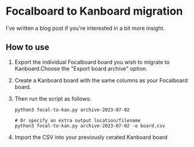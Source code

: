 # Focalboard to Kanboard migration

I've written a blog post if you're interested in a bit more insight.

## How to use

1. Export the individual Focalboard board you wish to migrate to Kanboard.Choose
   the "Export board archive" option.
2. Create a Kanboard board with the same columns as your Focalboard board.
3. Then run the script as follows:

   ```shell
   python3 focal-to-kan.py archive-2023-07-02

   # Or specify an extra output location/filename
   python3 focal-to-kan.py archive-2023-07-02 -o board.csv
   ```

4. Import the CSV into your previously cerated Kanboard board
